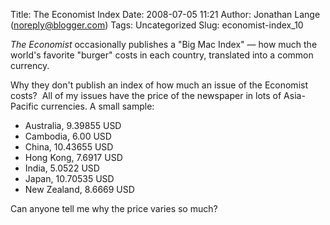 Title: The Economist Index
Date: 2008-07-05 11:21
Author: Jonathan Lange (noreply@blogger.com)
Tags: Uncategorized
Slug: economist-index_10

*The Economist* occasionally publishes a "Big Mac Index" — how much the
world's favorite "burger" costs in each country, translated into a
common currency.  
  
Why they don't publish an index of how much an issue of the Economist
costs?  All of my issues have the price of the newspaper in lots of
Asia-Pacific currencies. A small sample:  

-   Australia, 9.39855 USD
-   Cambodia, 6.00 USD
-   China, 10.43655 USD
-   Hong Kong, 7.6917 USD
-   India, 5.0522 USD
-   Japan, 10.70535 USD
-   New Zealand, 8.6669 USD

  
Can anyone tell me why the price varies so much?

